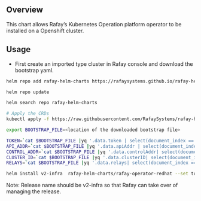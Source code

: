 ## Overview

This chart allows Rafay’s Kubernetes Operation platform operator to be installed on a Openshift cluster.

## Usage

- First create an imported type cluster in Rafay console and download the bootstrap yaml.

```bash
helm repo add rafay-helm-charts https://rafaysystems.github.io/rafay-helm-charts/

helm repo update

helm search repo rafay-helm-charts

# Apply the CRDs
kubectl apply -f https://raw.githubusercontent.com/RafaySystems/rafay-helm-charts/main/charts/rafay-operator-redhat/crds-backup/crds.yaml

export BOOTSTRAP_FILE=<location of the downloaded bootstrap file>

TOKEN=`cat $BOOTSTRAP_FILE |yq '.data.token | select(document_index == 19)'`
API_ADDR=`cat $BOOTSTRAP_FILE |yq '.data.apiAddr | select(document_index == 19)'`
CONTROL_ADDR=`cat $BOOTSTRAP_FILE |yq '.data.controlAddr| select(document_index == 19)'`
CLUSTER_ID=`cat $BOOTSTRAP_FILE |yq '.data.clusterID| select(document_index == 14)'`
RELAYS=`cat $BOOTSTRAP_FILE |yq '.data.relays| select(document_index == 14)'| sed 's/,/\\\\,/g'`

helm install v2-infra  rafay-helm-charts/rafay-operator-redhat --set token=$TOKEN --set api_addr=$API_ADDR --set control_addr=$CONTROL_ADDR --set cluster_id=$CLUSTER_ID --set relays=$RELAYS -n rafay-system --create-namespace

```

Note: Release name should be v2-infra so that Rafay can take over of managing the release.